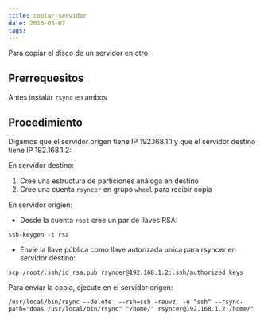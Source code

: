 ```yaml
---
title: copiar-servidor
date: 2016-03-07
tags:
---
```


Para copiar el disco de un servidor en otro

## Prerrequesitos
Antes instalar ```rsync``` en ambos

## Procedimiento

Digamos que el servidor origen tiene IP 192.168.1.1 y que el servidor destino tiene IP 192.168.1.2:

En servidor destino:

1. Cree una estructura de particiones análoga en destino
2. Cree una cuenta ```rsyncer``` en grupo ```wheel``` para recibir copia

En servidor origien:

- Desde la cuenta ```root``` cree un par de llaves RSA:
```
ssh-keygen -t rsa
```
- Envíe la llave pública como llave autorizada unica para rsyncer en servidor destino:
```
scp /root/.ssh/id_rsa.pub rsyncer@192.168.1.2:.ssh/authorized_keys
```
Para enviar la copia, ejecute en el servidor origen:
```
/usr/local/bin/rsync --delete  --rsh=ssh -rauvz  -e "ssh" --rsync-path="doas /usr/local/bin/rsync" "/home/" rsyncer@192.168.1.2:/home/"
```
